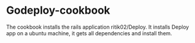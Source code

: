 # Godeploy-cookbook

The cookbook installs the rails application ritik02/Deploy.
It installs Deploy app on a ubuntu machine, it gets all dependencies and install them.

